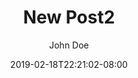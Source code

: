 ---
title: "New Post2"
description: ""
date: 2019-02-18T22:21:02-08:00
publishDate: 2019-02-18T22:21:02-08:00
author: "John Doe"
images: []
draft: true
tags: []
---